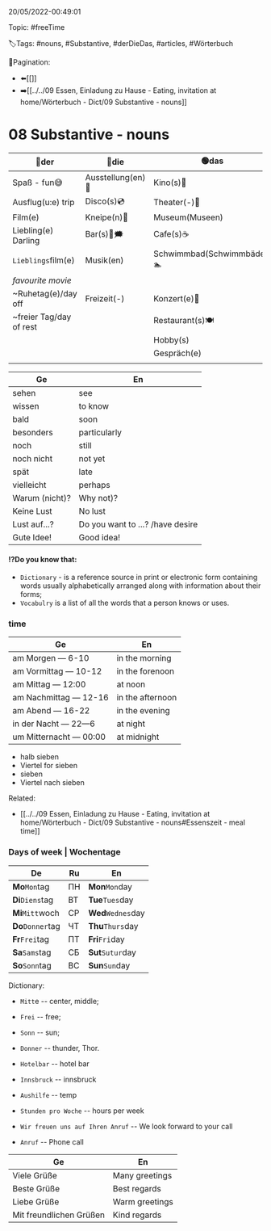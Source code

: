 20/05/2022-00:49:01

Topic: #freeTime

🏷️Tags: #nouns, #Substantive, #derDieDas, #articles, #Wörterbuch

🧭Pagination:
- ⬅️[[]]
- ➡️[[../../09 Essen, Einladung zu Hause - Eating, invitation at home/Wörterbuch - Dict/09 Substantive - nouns]]

# 08 Substantive - nouns

| 🔵der                   | 🔴die             | 🟢das                          |
|-------------------------|-------------------|--------------------------------|
| Spaß - fun😅            | Ausstellung(en)🐘 | Kino(s)🎥                      |
| Ausflug(u:e) trip       | Disco(s)💿        | Theater(-)🎑                   |
| Film(e)                 | Kneipe(n)🍻       | Museum(Museen)                 |
| Liebling(e) Darling     | Bar(s)🍻🗯        | Cafe(s)☕️                      |
| `Lieblings`film(e)      | Musik(en)         | Schwimmbad(Schwimmbäder) 🏊‍ ️ |
| _favourite movie_       |                   |                                |
| ~Ruhetag(e)/day off     | Freizeit(-)       | Konzert(e)🎊                   |
| ~freier Tag/day of rest |                   | Restaurant(s)🍽                |
|                         |                   | Hobby(s)                       |
|                         |                   | Gespräch(e)                    |
|                         |                   |                                |


| Ge             | En                                |
|----------------|-----------------------------------|
| sehen          | see                               |
| wissen         | to know                           |
| bald           | soon                              |
| besonders      | particularly                      |
| noch           | still                             |
| noch nicht     | not yet                           |
| spät           | late                              |
| vielleicht     | perhaps                           |
| Warum (nicht)? | Why not)?                         |
| Keine Lust     | No lust                           |
| Lust auf...?   | Do you want to ...? /have desire  | 
| Gute Idee!     | Good idea!                        |


#### ⁉️Do you know that:
- `Dictionary` - is a reference source in print or electronic form containing words usually alphabetically arranged along with information about their forms;
- `Vocabulry` is a list of all the words that a person knows or uses.

### time

| Ge                     | En               |
|------------------------|------------------|
| am Morgen — 6-10       | in the morning   |
| am Vormittag — 10-12   | in the forenoon  |  
| am Mittag — 12:00      | at noon          |
| am Nachmittag — 12-16  | in the afternoon |
| am Abend — 16-22       | in the evening   |
| in der Nacht — 22—6    | at night         |
| um Mitternacht — 00:00 | at midnight      |

- halb sieben
- Viertel for sieben
- sieben
- Viertel nach sieben

Related:
- [[../../09 Essen, Einladung zu Hause - Eating, invitation at home/Wörterbuch - Dict/09 Substantive - nouns#Essenszeit - meal time]]

### Days of week  | Wochentage

| De                | Ru  | En                   |
|-------------------|-----|----------------------|
| **Mo**`Mon`tag    | ПН  | **Mon**`Mon`day      |
| **Di**`Diens`tag  | ВТ  | **Tue**`Tues`day     |
| **Mi**`Mitt`woch  | СР  | **Wed**`Wednes`day   |
| **Do**`Donner`tag | ЧТ  | **Thu**`Thurs`day    |
| **Fr**`Frei`tag   | ПТ  | **Fri**`Fri`day      |
| **Sa**`Sams`tag   | СБ  | **Sut**`Sutur`day    |
| **So**`Sonn`tag   | ВС  | **Sun**`Sun`day      |

Dictionary:
- `Mitt`e -- center, middle;
- `Frei` -- free;
- `Sonn` -- sun;
- `Donner` -- thunder, Thor.

- `Hotelbar` -- hotel bar
- `Innsbruck` -- innsbruck
- `Aushilfe` -- temp
- `Stunden pro Woche` -- hours per week
- `Wir freuen uns auf Ihren Anruf` -- We look forward to your call
- `Anruf` -- Phone call


| Ge                      | En              |
|-------------------------|-----------------|
| Viele Grüße             | Many greetings  |
| Beste Grüße             | Best regards    |
| Liebe Grüße             | Warm greetings  |
| Mit freundlichen Grüßen | Kind regards    |